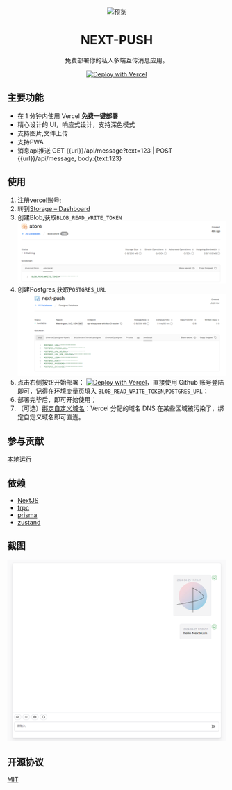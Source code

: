 <div align="center">
<img src="./public/favicon.ico" alt="预览"/>

<h1 align="center">NEXT-PUSH</h1>

免费部署你的私人多端互传消息应用。

[![Deploy with Vercel](https://vercel.com/button)](https://vercel.com/new/clone?repository-url=https%3A%2F%2Fgithub.com%2Fbetgo%2FNext-push&env=DATABASE_URL&env=CODE&project-name=next-push&repository-name=next-push)

</div>


## 主要功能

- 在 1 分钟内使用 Vercel **免费一键部署**
- 精心设计的 UI，响应式设计，支持深色模式
- 支持图片,文件上传
- 支持PWA
- 消息api推送  GET {{url}}/api/message?text=123 | POST {{url}}/api/message, body:{text:123}

## 使用

1. 注册[vercel](https://vercel.com)账号;
2. 转到[Storage – Dashboard](https://vercel.com/puri-seths-projects/~/stores)
3. 创建Blob,获取`BLOB_READ_WRITE_TOKEN` ![blob](static/blob.png)
4. 创建Postgres,获取`POSTGRES_URL`![postgres](static/postgres.png)
5. 点击右侧按钮开始部署：
  [![Deploy with Vercel](https://vercel.com/button)](https://vercel.com/new/clone?repository-url=https%3A%2F%2Fgithub.com%2Fbetgo%2FNext-push&env=DATABASE_URL&env=CODE&project-name=next-push&repository-name=next-push)，直接使用 Github 账号登陆即可，记得在环境变量页填入 `BLOB_READ_WRITE_TOKEN`,`POSTGRES_URL`；
6. 部署完毕后，即可开始使用；
7. （可选）[绑定自定义域名](https://vercel.com/docs/concepts/projects/domains/add-a-domain)：Vercel 分配的域名 DNS 在某些区域被污染了，绑定自定义域名即可直连。

## 参与贡献
[本地运行](./DEVELOPMENT.md)

## 依赖
- [NextJS](https://nextjs.org/)
- [trpc](https://trpc.io/)
- [prisma](https://www.prisma.io/)
- [zustand](https://github.com/pmndrs/zustand)

## 截图
![prevew](static/preview.png)



## 开源协议

[MIT](https://opensource.org/license/mit/)
